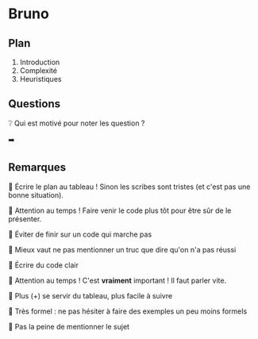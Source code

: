 # Bruno #



## Plan ##

   1. Introduction
   1. Complexité
   1. Heuristiques


## Questions ##

❔ Qui est motivé pour noter les question ?

➡️



## Remarques ##

📝 Écrire le plan au tableau ! Sinon les scribes sont tristes (et c'est pas une bonne situation).

📝 Attention au temps ! Faire venir le code plus tôt pour être sûr de le présenter.

📝 Éviter de finir sur un code qui marche pas

📝 Mieux vaut ne pas mentionner un truc que dire qu'on n'a pas réussi

📝 Écrire du code clair

📝 Attention au temps ! C'est **vraiment** important ! Il faut parler vite.

📝 Plus (+) se servir du tableau, plus facile à suivre

📝 Très formel : ne pas hésiter à faire des exemples un peu moins formels

📝 Pas la peine de mentionner le sujet
